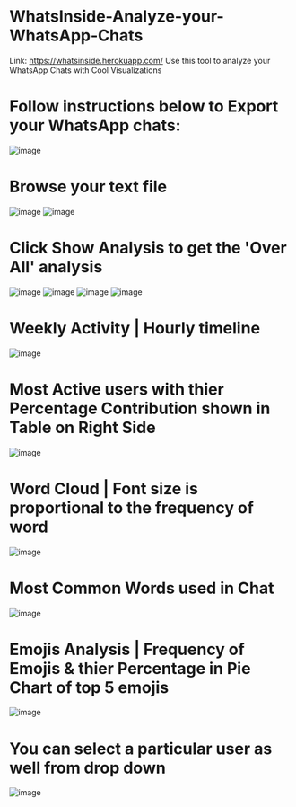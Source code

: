 # WhatsInside-Analyze-your-WhatsApp-Chats
Link: https://whatsinside.herokuapp.com/
Use this tool to analyze your WhatsApp Chats with Cool Visualizations
# Follow instructions below to Export your WhatsApp chats:
![image](https://user-images.githubusercontent.com/44989568/177962674-481f051f-275c-4329-92ec-19a86d692951.png)
# Browse your text file
![image](https://user-images.githubusercontent.com/44989568/177962793-909b3b1a-ca66-4605-92cf-8321592198ec.png)
![image](https://user-images.githubusercontent.com/44989568/177963013-6bcd07de-2986-4862-8440-678ab90ff8da.png)
# Click Show Analysis to get the 'Over All' analysis
![image](https://user-images.githubusercontent.com/44989568/177963412-22d89964-9ad7-4ffd-a631-c876991b8d0b.png)
![image](https://user-images.githubusercontent.com/44989568/177963556-c3eac800-c62c-4f64-90d6-94747b961fd8.png)
![image](https://user-images.githubusercontent.com/44989568/177963674-e0ac9138-52bb-4e20-901d-897fb2940786.png)
![image](https://user-images.githubusercontent.com/44989568/177963755-dde59c01-9641-483c-94ae-922208465f68.png)
# Weekly Activity | Hourly timeline
![image](https://user-images.githubusercontent.com/44989568/177964062-b7dc424d-d709-41c1-bc03-58a4a03456db.png)
# Most Active users with thier Percentage Contribution shown in Table on Right Side
![image](https://user-images.githubusercontent.com/44989568/177964185-0b0bf9ee-213b-4684-8819-ebcca16746dc.png)
# Word Cloud | Font size is proportional to the frequency of word
![image](https://user-images.githubusercontent.com/44989568/177964677-0ffe0577-06c2-40c3-a4a1-ed2d8e754e12.png)
# Most Common Words used in Chat
![image](https://user-images.githubusercontent.com/44989568/177964826-c5546b9f-3ea0-4a93-a790-19ae6f4eb16c.png)
# Emojis Analysis | Frequency of Emojis & thier Percentage in Pie Chart of top 5 emojis
![image](https://user-images.githubusercontent.com/44989568/177965132-6f2350f7-90d8-4420-88d3-eef0d5053fb0.png)
# You can select a particular user as well from drop down
![image](https://user-images.githubusercontent.com/44989568/177965305-9d02ea08-f377-41c4-bc50-3439288c170e.png)
